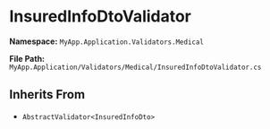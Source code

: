 # InsuredInfoDtoValidator

**Namespace:** `MyApp.Application.Validators.Medical`

**File Path:** `MyApp.Application/Validators/Medical/InsuredInfoDtoValidator.cs`

## Inherits From

- `AbstractValidator<InsuredInfoDto>`

